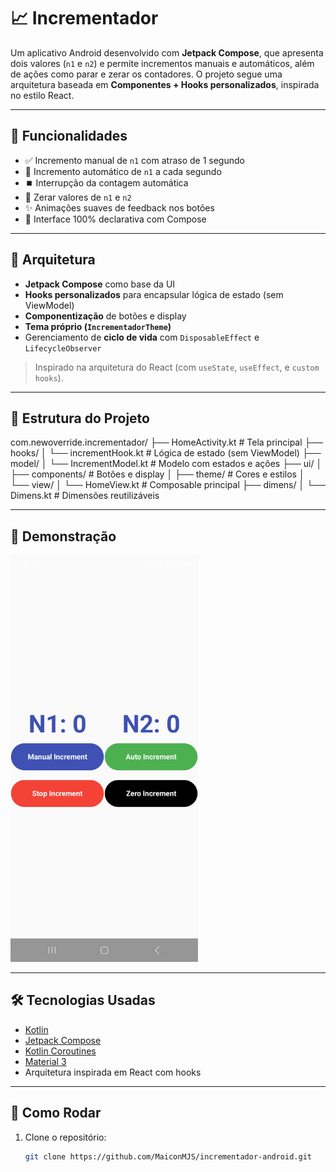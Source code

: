 # 📈 Incrementador

Um aplicativo Android desenvolvido com **Jetpack Compose**, que apresenta dois valores (`n1` e `n2`) e permite incrementos manuais e automáticos, além de ações como parar e zerar os contadores. O projeto segue uma arquitetura baseada em **Componentes + Hooks personalizados**, inspirada no estilo React.

---

## 🚀 Funcionalidades

- ✅ Incremento manual de `n1` com atraso de 1 segundo
- 🔁 Incremento automático de `n1` a cada segundo
- ⏹️ Interrupção da contagem automática
- 🔄 Zerar valores de `n1` e `n2`
- ✨ Animações suaves de feedback nos botões
- 🧩 Interface 100% declarativa com Compose

---

## 🧱 Arquitetura

- **Jetpack Compose** como base da UI
- **Hooks personalizados** para encapsular lógica de estado (sem ViewModel)
- **Componentização** de botões e display
- **Tema próprio (`IncrementadorTheme`)**
- Gerenciamento de **ciclo de vida** com `DisposableEffect` e `LifecycleObserver`

> Inspirado na arquitetura do React (com `useState`, `useEffect`, e `custom hooks`).

---

## 📁 Estrutura do Projeto

com.newoverride.incrementador/ ├── HomeActivity.kt # Tela principal ├── hooks/ │ └── incrementHook.kt # Lógica de estado (sem ViewModel) ├── model/ │ └── IncrementModel.kt # Modelo com estados e ações ├── ui/ │ ├── components/ # Botões e display │ ├── theme/ # Cores e estilos │ └── view/ │ └── HomeView.kt # Composable principal ├── dimens/ │ └── Dimens.kt # Dimensões reutilizáveis


---

## 📸 Demonstração

<img src="tela.jpg" alt="Interface do App Mobile" width="300">

---

## 🛠️ Tecnologias Usadas

- [Kotlin](https://kotlinlang.org/)
- [Jetpack Compose](https://developer.android.com/jetpack/compose)
- [Kotlin Coroutines](https://kotlinlang.org/docs/coroutines-overview.html)
- [Material 3](https://m3.material.io/)
- Arquitetura inspirada em React com hooks

---

## 🧪 Como Rodar

1. Clone o repositório:
   ```bash
   git clone https://github.com/MaiconMJS/incrementador-android.git